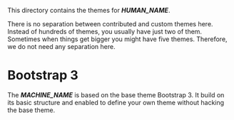 This directory contains the themes for ***HUMAN_NAME***.

There is no separation between contributed and custom themes here. Instead of 
hundreds of themes, you usually have just two of them. Sometimes when things get
bigger you might have five themes. Therefore, we do not need any separation 
here.

# Bootstrap 3

The ***MACHINE_NAME*** is based on the base theme Bootstrap 3. It build on its
basic structure and enabled to define your own theme without hacking the base
theme.
